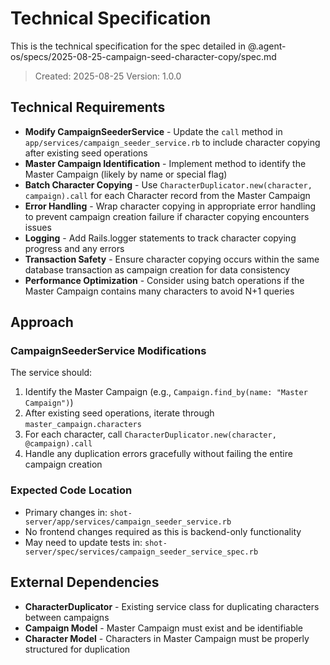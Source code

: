 # Technical Specification

This is the technical specification for the spec detailed in @.agent-os/specs/2025-08-25-campaign-seed-character-copy/spec.md

> Created: 2025-08-25
> Version: 1.0.0

## Technical Requirements

- **Modify CampaignSeederService** - Update the `call` method in `app/services/campaign_seeder_service.rb` to include character copying after existing seed operations
- **Master Campaign Identification** - Implement method to identify the Master Campaign (likely by name or special flag)
- **Batch Character Copying** - Use `CharacterDuplicator.new(character, campaign).call` for each Character record from the Master Campaign
- **Error Handling** - Wrap character copying in appropriate error handling to prevent campaign creation failure if character copying encounters issues
- **Logging** - Add Rails.logger statements to track character copying progress and any errors
- **Transaction Safety** - Ensure character copying occurs within the same database transaction as campaign creation for data consistency
- **Performance Optimization** - Consider using batch operations if the Master Campaign contains many characters to avoid N+1 queries

## Approach

### CampaignSeederService Modifications

The service should:
1. Identify the Master Campaign (e.g., `Campaign.find_by(name: "Master Campaign")`)
2. After existing seed operations, iterate through `master_campaign.characters`
3. For each character, call `CharacterDuplicator.new(character, @campaign).call`
4. Handle any duplication errors gracefully without failing the entire campaign creation

### Expected Code Location

- Primary changes in: `shot-server/app/services/campaign_seeder_service.rb`
- No frontend changes required as this is backend-only functionality
- May need to update tests in: `shot-server/spec/services/campaign_seeder_service_spec.rb`

## External Dependencies

- **CharacterDuplicator** - Existing service class for duplicating characters between campaigns
- **Campaign Model** - Master Campaign must exist and be identifiable
- **Character Model** - Characters in Master Campaign must be properly structured for duplication